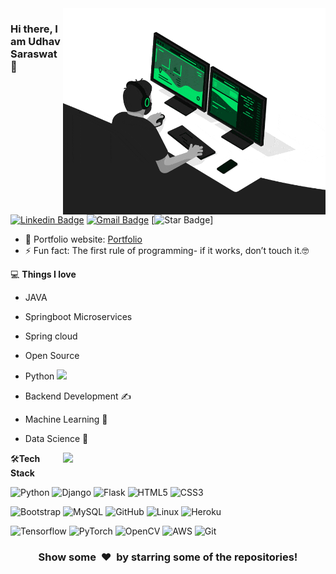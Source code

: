<img align="right" src="https://github.com/udhav-saraswat/udhav-saraswat/blob/master/developer.gif" alt="Coder GIF" width="420" height="330">



### Hi there, I am Udhav Saraswat 👋
[![Linkedin Badge](https://img.shields.io/badge/-udhav-saraswat-blue?style=flat-square&logo=Linkedin&logoColor=white&link=https://www.linkedin.com/in/udhav-saraswat/)](https://www.linkedin.com/in/udhav-saraswat/)
[![Gmail Badge](https://img.shields.io/badge/-udhav.saraswat.17@gmail.com-c14438?style=flat-square&logo=Gmail&logoColor=white&link=mailto:udhav.saraswat.17@gmail.com)](mailto:udhav.saraswat.17@gmail.com) 
[![Star Badge](https://img.shields.io/amo/stars/dustman )]


- 🎯 Portfolio website: [Portfolio](https://udhav.github.io/)
- ⚡ Fun fact: The first rule of programming- if it works, don’t touch it.🤓

💻 **Things I love**
- JAVA
- Springboot Microservices
- Spring cloud
- Open Source
- Python <img src="https://media.giphy.com/media/WUlplcMpOCEmTGBtBW/giphy.gif" width="30"> 
- Backend Development ✍️
- Machine Learning 🧐
- Data Science 😬

    <a href="https://github.com/udhav-saraswat/github-readme-stats" title="Go to Source">
      <img align="right" width=420 height="auto" src="https://github-readme-stats.vercel.app/api?username=udhav-saraswat&show_icons=true&theme=dark&border_color=61dafb&hide_border=true&include_all_commits=true" />
    </a>
    
🛠**Tech Stack**

![Python](https://img.shields.io/badge/-Python-000000?style=flat&logo=python)
![Django](https://img.shields.io/badge/-Django-000000?style=flat&logo=Django)
![Flask](https://img.shields.io/badge/-Flask-000000?style=flat&logo=Flask)
![HTML5](https://img.shields.io/badge/-HTML5-000000?style=flat&logo=HTML5)
![CSS3](https://img.shields.io/badge/-CSS3-000000?style=flat&logo=CSS3)

![Bootstrap](https://img.shields.io/badge/-Bootstrap-000000?style=flat&logo=bootstrap)
![MySQL](https://img.shields.io/badge/-MySQL-000000?style=flat&logo=MySQL)
![GitHub](https://img.shields.io/badge/-GitHub-000000?style=flat&logo=github&logoColor=FFFFFF)
![Linux](https://img.shields.io/badge/-Linux-000000?style=flat&logo=linux&logoColor=FCC624)
![Heroku](https://img.shields.io/badge/-Heroku-000000?style=flat&logo=heroku)

![Tensorflow](https://img.shields.io/badge/-Tensorflow-000000?style=flat&logo=tensorflow)
![PyTorch](https://img.shields.io/badge/-PyTorch-000000?style=flat&logo=pytorch)
![OpenCV](https://img.shields.io/badge/-OpenCV-000000?style=flat&logo=opencv)
![AWS](https://img.shields.io/badge/AWS-000000?style=flat-square&logo=amazon-aws)
![Git](https://img.shields.io/badge/-Git-000000?style=flat&logo=git&logoColor=F05032)

<div align="center">
    <h3 align="center">Show some &nbsp;❤️&nbsp; by starring some of the repositories!</h3>
</div>


